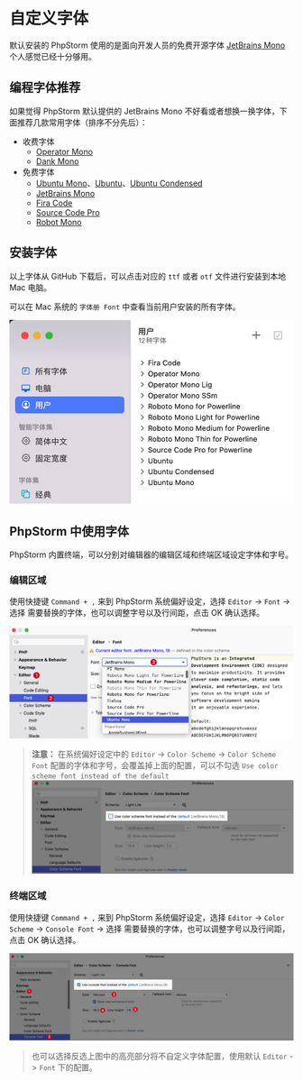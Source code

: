 # 自定义字体

默认安装的 PhpStorm 使用的是面向开发人员的免费开源字体 [JetBrains Mono](https://www.jetbrains.com/lp/mono/) 个人感觉已经十分够用。

## 编程字体推荐

如果觉得 PhpStorm 默认提供的 JetBrains Mono 不好看或者想换一换字体，下面推荐几款常用字体（排序不分先后）：

- 收费字体
  - [Operator Mono](https://github.com/beichensky/Font)
  - [Dank Mono](https://github.com/notshekhar/Dank-Mono-Font)
- 免费字体 
  - [Ubuntu Mono](https://fonts.google.com/specimen/Ubuntu+Mono)、[Ubuntu](https://fonts.google.com/specimen/Ubuntu)、[Ubuntu Condensed](https://fonts.google.com/specimen/Ubuntu+Condensed)
  - [JetBrains Mono](https://www.jetbrains.com/lp/mono/)
  - [Fira Code](https://github.com/beichensky/Font/tree/master/FiraCode)
  - [Source Code Pro](https://github.com/adobe-fonts/source-code-pro)
  - [Robot Mono](https://github.com/googlefonts/RobotoMono)

## 安装字体

以上字体从 GitHub 下载后，可以点击对应的 `ttf` 或者 `otf` 文件进行安装到本地 Mac 电脑。

可以在 Mac 系统的 `字体册 Font` 中查看当前用户安装的所有字体。

![](./images/custom-fonts/all-user-fonts.png)

## PhpStorm 中使用字体

PhpStorm 内置终端，可以分别对编辑器的编辑区域和终端区域设定字体和字号。

### 编辑区域

使用快捷键 `Command + ,` 来到 PhpStorm 系统偏好设定，选择 `Editor` -> `Font` -> 选择 需要替换的字体，也可以调整字号以及行间距，点击
OK 确认选择。

![](./images/custom-fonts/select-a-custom-font.png)

> **注意：** 在系统偏好设定中的 `Editor` -> `Color Scheme` -> `Color Scheme Font`
> 配置的字体和字号，会覆盖掉上面的配置，可以不勾选 `Use color scheme font instead of the default`
![](./images/custom-fonts/cancle-color-scheme-font-config.png)

### 终端区域

使用快捷键 `Command + ,` 来到 PhpStorm 系统偏好设定，选择 `Editor` -> `Color Scheme` -> `Console Font` -> 选择 需要替换的字体，也可以调整字号以及行间距，点击
OK 确认选择。

![](./images/custom-fonts/select-a-custom-console-font.png)

> 也可以选择反选上图中的高亮部分将不自定义字体配置，使用默认 `Editor` -> `Font` 下的配置。

